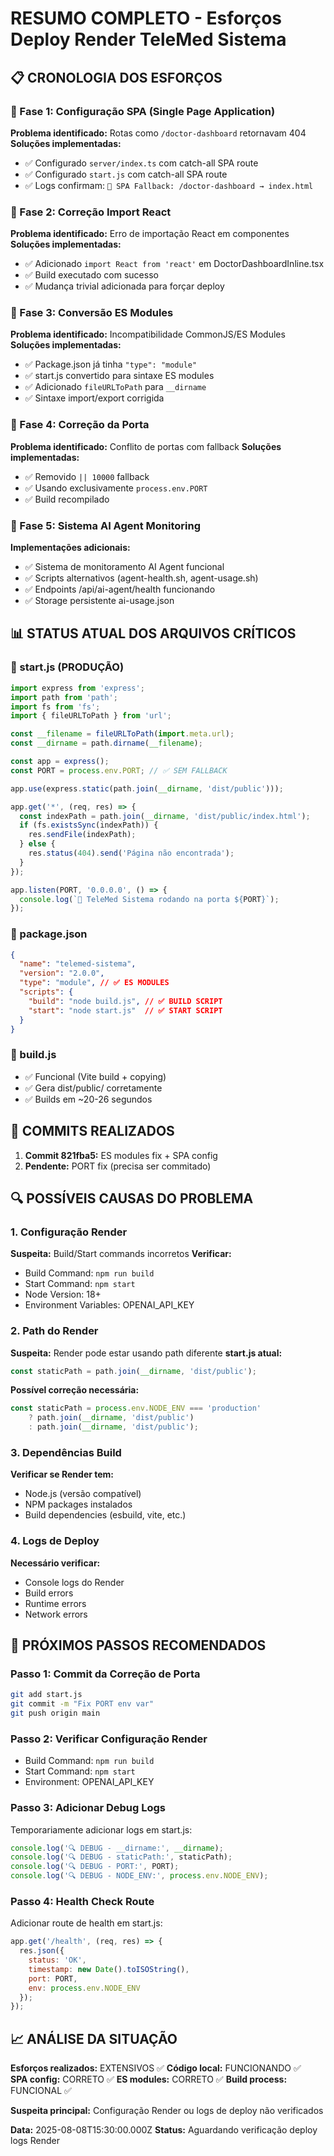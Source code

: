 # RESUMO COMPLETO - Esforços Deploy Render TeleMed Sistema

## 📋 CRONOLOGIA DOS ESFORÇOS

### 🔧 Fase 1: Configuração SPA (Single Page Application)
**Problema identificado:** Rotas como `/doctor-dashboard` retornavam 404
**Soluções implementadas:**
- ✅ Configurado `server/index.ts` com catch-all SPA route
- ✅ Configurado `start.js` com catch-all SPA route  
- ✅ Logs confirmam: `🔄 SPA Fallback: /doctor-dashboard → index.html`

### 🔧 Fase 2: Correção Import React
**Problema identificado:** Erro de importação React em componentes
**Soluções implementadas:**
- ✅ Adicionado `import React from 'react'` em DoctorDashboardInline.tsx
- ✅ Build executado com sucesso
- ✅ Mudança trivial adicionada para forçar deploy

### 🔧 Fase 3: Conversão ES Modules
**Problema identificado:** Incompatibilidade CommonJS/ES Modules
**Soluções implementadas:**
- ✅ Package.json já tinha `"type": "module"`
- ✅ start.js convertido para sintaxe ES modules
- ✅ Adicionado `fileURLToPath` para `__dirname`
- ✅ Sintaxe import/export corrigida

### 🔧 Fase 4: Correção da Porta
**Problema identificado:** Conflito de portas com fallback
**Soluções implementadas:**
- ✅ Removido `|| 10000` fallback
- ✅ Usando exclusivamente `process.env.PORT`
- ✅ Build recompilado

### 🔧 Fase 5: Sistema AI Agent Monitoring
**Implementações adicionais:**
- ✅ Sistema de monitoramento AI Agent funcional
- ✅ Scripts alternativos (agent-health.sh, agent-usage.sh)
- ✅ Endpoints /api/ai-agent/health funcionando
- ✅ Storage persistente ai-usage.json

## 📊 STATUS ATUAL DOS ARQUIVOS CRÍTICOS

### 📄 start.js (PRODUÇÃO)
```javascript
import express from 'express';
import path from 'path';
import fs from 'fs';
import { fileURLToPath } from 'url';

const __filename = fileURLToPath(import.meta.url);
const __dirname = path.dirname(__filename);

const app = express();
const PORT = process.env.PORT; // ✅ SEM FALLBACK

app.use(express.static(path.join(__dirname, 'dist/public')));

app.get('*', (req, res) => {
  const indexPath = path.join(__dirname, 'dist/public/index.html');
  if (fs.existsSync(indexPath)) {
    res.sendFile(indexPath);
  } else {
    res.status(404).send('Página não encontrada');
  }
});

app.listen(PORT, '0.0.0.0', () => {
  console.log(`🚀 TeleMed Sistema rodando na porta ${PORT}`);
});
```

### 📄 package.json
```json
{
  "name": "telemed-sistema",
  "version": "2.0.0",
  "type": "module", // ✅ ES MODULES
  "scripts": {
    "build": "node build.js", // ✅ BUILD SCRIPT
    "start": "node start.js"  // ✅ START SCRIPT
  }
}
```

### 📄 build.js
- ✅ Funcional (Vite build + copying)
- ✅ Gera dist/public/ corretamente
- ✅ Builds em ~20-26 segundos

## 🚨 COMMITS REALIZADOS

1. **Commit 821fba5:** ES modules fix + SPA config
2. **Pendente:** PORT fix (precisa ser commitado)

## 🔍 POSSÍVEIS CAUSAS DO PROBLEMA

### 1. **Configuração Render**
**Suspeita:** Build/Start commands incorretos
**Verificar:**
- Build Command: `npm run build`
- Start Command: `npm start`
- Node Version: 18+ 
- Environment Variables: OPENAI_API_KEY

### 2. **Path do Render**
**Suspeita:** Render pode estar usando path diferente
**start.js atual:**
```javascript
const staticPath = path.join(__dirname, 'dist/public');
```

**Possível correção necessária:**
```javascript
const staticPath = process.env.NODE_ENV === 'production' 
    ? path.join(__dirname, 'dist/public')
    : path.join(__dirname, 'dist/public');
```

### 3. **Dependências Build**
**Verificar se Render tem:**
- Node.js (versão compatível)
- NPM packages instalados
- Build dependencies (esbuild, vite, etc.)

### 4. **Logs de Deploy**
**Necessário verificar:**
- Console logs do Render
- Build errors
- Runtime errors
- Network errors

## 🎯 PRÓXIMOS PASSOS RECOMENDADOS

### Passo 1: Commit da Correção de Porta
```bash
git add start.js
git commit -m "Fix PORT env var"
git push origin main
```

### Passo 2: Verificar Configuração Render
- Build Command: `npm run build`
- Start Command: `npm start`
- Environment: OPENAI_API_KEY

### Passo 3: Adicionar Debug Logs
Temporariamente adicionar logs em start.js:
```javascript
console.log('🔍 DEBUG - __dirname:', __dirname);
console.log('🔍 DEBUG - staticPath:', staticPath);
console.log('🔍 DEBUG - PORT:', PORT);
console.log('🔍 DEBUG - NODE_ENV:', process.env.NODE_ENV);
```

### Passo 4: Health Check Route
Adicionar route de health em start.js:
```javascript
app.get('/health', (req, res) => {
  res.json({ 
    status: 'OK',
    timestamp: new Date().toISOString(),
    port: PORT,
    env: process.env.NODE_ENV
  });
});
```

## 📈 ANÁLISE DA SITUAÇÃO

**Esforços realizados:** EXTENSIVOS ✅
**Código local:** FUNCIONANDO ✅  
**SPA config:** CORRETO ✅
**ES modules:** CORRETO ✅
**Build process:** FUNCIONAL ✅

**Suspeita principal:** Configuração Render ou logs de deploy não verificados

**Data:** 2025-08-08T15:30:00.000Z
**Status:** Aguardando verificação deploy logs Render